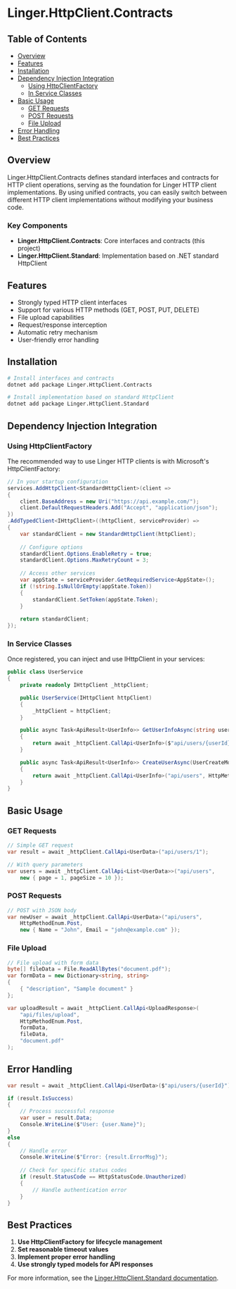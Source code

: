 # Linger.HttpClient.Contracts

## Table of Contents
- [Overview](#overview)
- [Features](#features)
- [Installation](#installation)
- [Dependency Injection Integration](#dependency-injection-integration)
  - [Using HttpClientFactory](#using-httpclientfactory)
  - [In Service Classes](#in-service-classes)
- [Basic Usage](#basic-usage)
  - [GET Requests](#get-requests)
  - [POST Requests](#post-requests)
  - [File Upload](#file-upload)
- [Error Handling](#error-handling)
- [Best Practices](#best-practices)

## Overview

Linger.HttpClient.Contracts defines standard interfaces and contracts for HTTP client operations, serving as the foundation for Linger HTTP client implementations. By using unified contracts, you can easily switch between different HTTP client implementations without modifying your business code.

### Key Components

- **Linger.HttpClient.Contracts**: Core interfaces and contracts (this project)
- **Linger.HttpClient.Standard**: Implementation based on .NET standard HttpClient

## Features

- Strongly typed HTTP client interfaces
- Support for various HTTP methods (GET, POST, PUT, DELETE)
- File upload capabilities
- Request/response interception
- Automatic retry mechanism
- User-friendly error handling

## Installation

```bash
# Install interfaces and contracts
dotnet add package Linger.HttpClient.Contracts

# Install implementation based on standard HttpClient
dotnet add package Linger.HttpClient.Standard
```

## Dependency Injection Integration

### Using HttpClientFactory

The recommended way to use Linger HTTP clients is with Microsoft's HttpClientFactory:

```csharp
// In your startup configuration
services.AddHttpClient<StandardHttpClient>(client =>
{
    client.BaseAddress = new Uri("https://api.example.com/");
    client.DefaultRequestHeaders.Add("Accept", "application/json");
})
.AddTypedClient<IHttpClient>((httpClient, serviceProvider) => 
{
    var standardClient = new StandardHttpClient(httpClient);
    
    // Configure options
    standardClient.Options.EnableRetry = true;
    standardClient.Options.MaxRetryCount = 3;
    
    // Access other services
    var appState = serviceProvider.GetRequiredService<AppState>();
    if (!string.IsNullOrEmpty(appState.Token))
    {
        standardClient.SetToken(appState.Token);
    }
    
    return standardClient;
});
```

### In Service Classes

Once registered, you can inject and use IHttpClient in your services:

```csharp
public class UserService
{
    private readonly IHttpClient _httpClient;

    public UserService(IHttpClient httpClient)
    {
        _httpClient = httpClient;
    }

    public async Task<ApiResult<UserInfo>> GetUserInfoAsync(string userId)
    {
        return await _httpClient.CallApi<UserInfo>($"api/users/{userId}");
    }

    public async Task<ApiResult<UserInfo>> CreateUserAsync(UserCreateModel model)
    {
        return await _httpClient.CallApi<UserInfo>("api/users", HttpMethodEnum.Post, model);
    }
}
```

## Basic Usage

### GET Requests

```csharp
// Simple GET request
var result = await _httpClient.CallApi<UserData>("api/users/1");

// With query parameters
var users = await _httpClient.CallApi<List<UserData>>("api/users", 
    new { page = 1, pageSize = 10 });
```

### POST Requests

```csharp
// POST with JSON body
var newUser = await _httpClient.CallApi<UserData>("api/users", 
    HttpMethodEnum.Post, 
    new { Name = "John", Email = "john@example.com" });
```

### File Upload

```csharp
// File upload with form data
byte[] fileData = File.ReadAllBytes("document.pdf");
var formData = new Dictionary<string, string>
{
    { "description", "Sample document" }
};

var uploadResult = await _httpClient.CallApi<UploadResponse>(
    "api/files/upload", 
    HttpMethodEnum.Post, 
    formData, 
    fileData, 
    "document.pdf"
);
```

## Error Handling

```csharp
var result = await _httpClient.CallApi<UserData>($"api/users/{userId}");

if (result.IsSuccess)
{
    // Process successful response
    var user = result.Data;
    Console.WriteLine($"User: {user.Name}");
}
else
{
    // Handle error
    Console.WriteLine($"Error: {result.ErrorMsg}");
    
    // Check for specific status codes
    if (result.StatusCode == HttpStatusCode.Unauthorized)
    {
        // Handle authentication error
    }
}
```

## Best Practices

1. **Use HttpClientFactory for lifecycle management**
2. **Set reasonable timeout values**
3. **Implement proper error handling**
4. **Use strongly typed models for API responses**

For more information, see the [Linger.HttpClient.Standard documentation](../Linger.HttpClient.Standard/README.md).